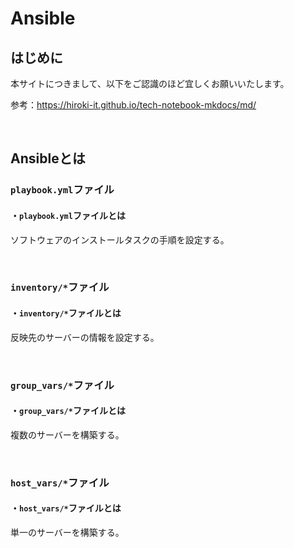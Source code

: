 # Ansible

## はじめに

本サイトにつきまして、以下をご認識のほど宜しくお願いいたします。

参考：https://hiroki-it.github.io/tech-notebook-mkdocs/md/

<br>

## Ansibleとは

### ```playbook.yml```ファイル

#### ・```playbook.yml```ファイルとは

ソフトウェアのインストールタスクの手順を設定する。

<br>

### ```inventory/*```ファイル

#### ・```inventory/*```ファイルとは

反映先のサーバーの情報を設定する。

<br>

### ```group_vars/*```ファイル

#### ・```group_vars/*```ファイルとは

複数のサーバーを構築する。

<br>

### ```host_vars/*```ファイル

#### ・```host_vars/*```ファイルとは

単一のサーバーを構築する。


